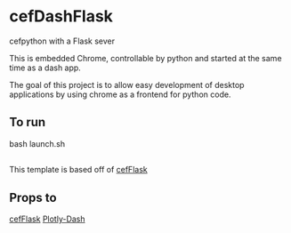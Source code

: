 # cefDashFlask

cefpython with a Flask sever

This is embedded Chrome, controllable by python and started at the same time as a dash app. 

The goal of this project is to allow easy development of desktop applications by using chrome as a frontend for python code.

## To run
bash launch.sh

##
This template is based off of [cefFlask](https://dash.plot.ly/getting-started?_ga=2.239232640.28618188.1558183030-609400577.1557436798)

## Props to
[cefFlask](https://github.com/hugohadfield/cefFlask) 
[Plotly-Dash](https://dash.plot.ly/getting-started?_ga=2.239232640.28618188.1558183030-609400577.1557436798)

